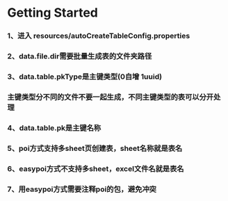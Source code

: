 # Getting Started
### 1、进入 resources/autoCreateTableConfig.properties
### 2、data.file.dir需要批量生成表的文件夹路径
### 3、data.table.pkType是主键类型(0自增 1uuid)
### 主键类型分不同的文件不要一起生成，不同主键类型的表可以分开处理
### 4、data.table.pk是主键名称
### 5、poi方式支持多sheet页创建表，sheet名称就是表名
### 6、easypoi方式不支持多sheet，excel文件名就是表名
### 7、用easypoi方式需要注释poi的包，避免冲突
